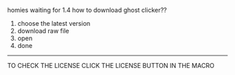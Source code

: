 homies waiting for 1.4
how to download ghost clicker??
1. choose the latest version
2. download raw file
3. open
4. done
------------------------------------------------------------------------------
TO CHECK THE LICENSE CLICK THE LICENSE BUTTON IN THE MACRO
